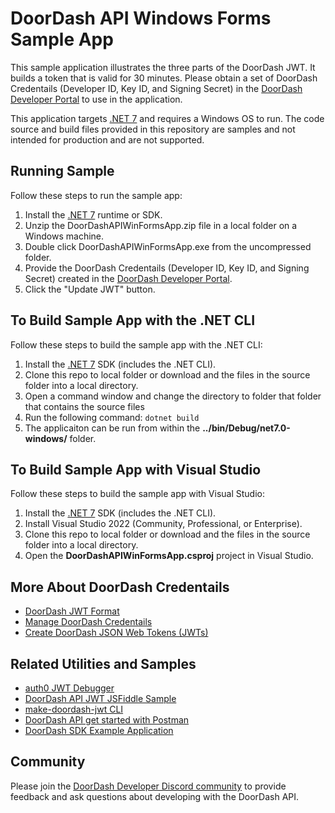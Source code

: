 # DoorDash API Windows Forms Sample App
This sample application illustrates the three parts of the DoorDash JWT. It builds a token that is valid for 30 minutes. Please obtain a set of DoorDash Credentails (Developer ID, Key ID, and Signing Secret) in the [DoorDash Developer Portal](https://developer.doordash.com/portal/integration/drive/credentials) to use in the application. 

This application targets [.NET 7](https://dotnet.microsoft.com/en-us/download/dotnet/7.0) and requires a Windows OS to run. The code source and build files provided in this repository are samples and not intended for production and are not supported. 

## Running Sample
Follow these steps to run the sample app:
1. Install the [.NET 7](https://dotnet.microsoft.com/en-us/download/dotnet/7.0) runtime or SDK.
2. Unzip the DoorDashAPIWinFormsApp.zip file in a local folder on a Windows machine. 
3. Double click DoorDashAPIWinFormsApp.exe from the uncompressed folder. 
4. Provide the DoorDash Credentails (Developer ID, Key ID, and Signing Secret) created in the [DoorDash Developer Portal](https://developer.doordash.com/portal/integration/drive/credentials).
5. Click the "Update JWT" button.

## To Build Sample App with the .NET CLI
Follow these steps to build the sample app with the .NET CLI:
1. Install the [.NET 7](https://dotnet.microsoft.com/en-us/download/dotnet/7.0) SDK (includes the .NET CLI).
2. Clone this repo to local folder or download and the files in the source folder into a local directory. 
3. Open a command window and change the directory to folder that folder that contains the source files
4. Run the following command: ``dotnet build``
5. The applicaiton can be run from within the **../bin/Debug/net7.0-windows/** folder.

## To Build Sample App with Visual Studio
Follow these steps to build the sample app with Visual Studio:
1. Install the [.NET 7](https://dotnet.microsoft.com/en-us/download/dotnet/7.0) SDK (includes the .NET CLI).
2. Install Visual Studio 2022 (Community, Professional, or Enterprise).
3. Clone this repo to local folder or download and the files in the source folder into a local directory. 
4. Open the **DoorDashAPIWinFormsApp.csproj** project in Visual Studio.

## More About DoorDash Credentails
- [DoorDash JWT Format](https://developer.doordash.com/en-US/docs/drive/reference/JWTs/)
- [Manage DoorDash Credentails](https://developer.doordash.com/en-US/docs/drive/how_to/manage_credentials/)
- [Create DoorDash JSON Web Tokens (JWTs)](https://developer.doordash.com/en-US/docs/drive/how_to/JWTs)

## Related Utilities and Samples</h2>
- [auth0 JWT Debugger](https://jwt.io/)
- [DoorDash API JWT JSFiddle Sample](https://jsfiddle.net/joshAtDoorDash/yha049fn/)
- [make-doordash-jwt CLI](https://github.com/infin8x/make-doordash-jwt)
- [DoorDash API get started with Postman](https://developer.doordash.com/en-US/docs/drive/tutorials/get_started_postman/)
- [DoorDash SDK Example Application](https://github.com/doordash-oss/doordash_sdk_example_application)

## Community
Please join the [DoorDash Developer Discord community](https://discord.com/channels/951208871828013066/951208872478113875) to provide feedback and ask questions about developing with the DoorDash API.
 
